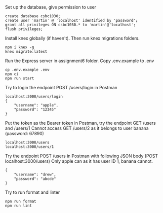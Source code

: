 Set up the database, give permission to user

```
create database csbc1030;
create user 'martin' @ 'localhost' identified by 'password';
grant all privileges ON csbc1030.* to 'martin'@'localhost';
flush privileges;
```

Install knex globally (if haven't). Then run knex migrations folders.

```
npm i knex -g
knex migrate:latest
```

Run the Express server in assignment6 folder.
Copy .env.example to .env

```
cp .env.example .env
npm ci
npm run start
```

Try to login the endpoint POST /users/login in Postman

```
localhost:3000/users/login
{
    "username": "apple",
    "password": "12345"
}
```

Put the token as the Bearer token in Postman, try the endpoint GET /users and /users/1
Cannot access GET /users/2 as it belongs to user banana (password: 67890)

```
localhost:3000/users
localhost:3000/users/1
```

Try the endpoint POST /users in Postman with following JSON body (POST localhost:3000/users)
Only apple can as it has user ID 1, banana cannot.

```
{
    "username": "drew",
    "password": "abcde"
}
```

Try to run format and linter

```
npm run format
npm run lint
```
